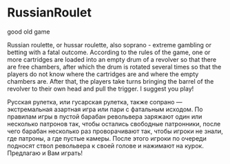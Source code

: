 # RussianRoulet
good old game

Russian roulette, or hussar roulette, also soprano - extreme gambling or betting with a fatal outcome. According to the rules of the game, one or more cartridges are loaded into an empty drum of a revolver so that there are free chambers, after which the drum is rotated several times so that the players do not know where the cartridges are and where the empty chambers are. After that, the players take turns bringing the barrel of the revolver to their own head and pull the trigger. I suggest you play!

Русская рулетка, или гусарская рулетка, также сопрано — экстремальная азартная игра или пари с фатальным исходом. По правилам игры в пустой барабан револьвера заряжают один или несколько патронов так, чтобы остались свободные патронники, после чего барабан несколько раз проворачивают так, чтобы игроки не знали, где патроны, а где пустые камеры. После этого игроки по очереди подносят ствол револьвера к своей голове и нажимают на курок. Предлагаю и Вам играть!
